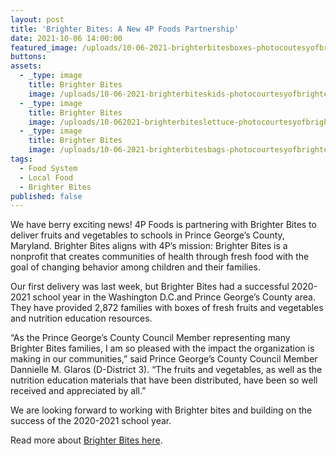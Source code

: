 ```yaml
---
layout: post
title: 'Brighter Bites: A New 4P Foods Partnership'
date: 2021-10-06 14:00:00
featured_image: /uploads/10-06-2021-brighterbitesboxes-photocoutesyofbrighterbites.jpg
buttons:
assets:
  - _type: image
    title: Brighter Bites
    image: /uploads/10-06-2021-brighterbiteskids-photocourtesyofbrighterbites.jpg
  - _type: image
    title: Brighter Bites
    image: /uploads/10-062021-brighterbiteslettuce-photocourtesyofbrighterbites.jpg
  - _type: image
    title: Brighter Bites
    image: /uploads/10-06-2021-brighterbitesbags-photocourtesyofbrighterbites.jpg
tags:
  - Food System
  - Local Food
  - Brighter Bites
published: false
---
```

<div class="editable"><p>We have berry exciting news! 4P Foods is partnering with Brighter Bites to deliver fruits and vegetables to schools in Prince George&rsquo;s County, Maryland. Brighter Bites aligns with 4P&rsquo;s mission: Brighter Bites is a nonprofit that creates communities of health through fresh food with the goal of changing behavior among children and their families.</p><p>Our first delivery was last week, but Brighter Bites had a successful 2020-2021 school year in the Washington D.C.and Prince George&rsquo;s County area. They have provided 2,872 families with boxes of fresh fruits and vegetables and nutrition education resources.</p><p>&ldquo;As the Prince George&rsquo;s County Council Member representing many Brighter Bites families, I am so pleased with the impact the organization is making in our communities,&rdquo; said Prince George&rsquo;s County Council Member Dannielle M. Glaros (D-District 3). &ldquo;The fruits and vegetables, as well as the nutrition education materials that have been distributed, have been so well received and appreciated by all.&rdquo;</p><p>We are looking forward to working with Brighter bites and building on the success of the 2020-2021 school year.&nbsp;</p>Read more about <a target="_blank" rel="noopener" href="https://brighterbites.org/our-story/">Brighter Bites here</a>.</div>

